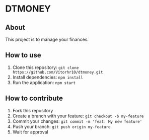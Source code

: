# DTMONEY

## About
This project is to manage your finances.

## How to use

1. Clone this repository: `git clone https://github.com/Vitorhr10/dtmoney.git`
2. Install dependencies: `npm install`
3. Run the application: `npm start`

## How to contribute

1. Fork this repository
2. Create a branch with your feature: `git checkout -b my-feature`
3. Commit your changes: `git commit -m 'feat: My new feature'`
4. Push your branch: `git push origin my-feature`
5. Wait for approval
